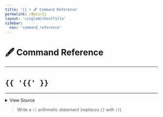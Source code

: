 ```yaml
---
title: '{{ • 🖋️ Command Reference'
permalink: /docs/{{
layout: 'singleWithoutTitle'
sidebar:
  nav: 'command_reference'
---
```


# 🖋️ Command Reference

---

# `{{ '{{' }}`

---



<details>
  <summary>View Source</summary>

{% highlight sh %}

!fn --shellpen-private writeDSL writeln "(( ${*/\}\}/\)\)}"
{% endhighlight %}

</details>



> Write a `((` arithmetic statement (_replaces `}}` with `))`_)







